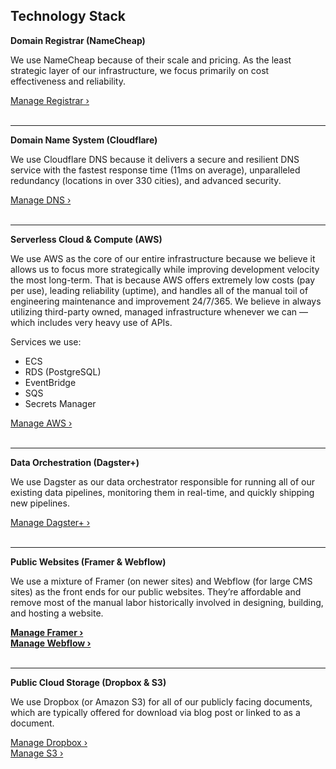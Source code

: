 ## Technology Stack

**Domain Registrar (NameCheap)**

We use NameCheap because of their scale and pricing. As the least strategic layer of our infrastructure, we focus primarily on cost effectiveness and reliability.

[Manage Registrar ›](https://www.namecheap.com/myaccount/login/)
<br/><br/>

---

**Domain Name System (Cloudflare)**

We use Cloudflare DNS because it delivers a secure and resilient DNS service with the fastest response time (11ms on average), unparalleled redundancy (locations in over 330 cities), and advanced security.

[Manage DNS ›](https://dash.cloudflare.com/login)
<br/><br/>

---

**Serverless Cloud & Compute (AWS)**

We use AWS as the core of our entire infrastructure because we believe it allows us to focus more strategically while improving development velocity the most long-term. That is because AWS offers extremely low costs (pay per use), leading reliability (uptime), and handles all of the manual toil of engineering maintenance and improvement 24/7/365. We believe in always utilizing third-party owned, managed infrastructure whenever we can — which includes very heavy use of APIs.

Services we use:
* ECS
* RDS (PostgreSQL)
* EventBridge
* SQS
* Secrets Manager

[Manage AWS ›](https://us-east-1.console.aws.amazon.com/console/home)
<br/><br/>

---

**Data Orchestration (Dagster+)**

We use Dagster as our data orchestrator responsible for running all of our existing data pipelines, monitoring them in real-time, and quickly shipping new pipelines.

[Manage Dagster+ ›](https://dagster.cloud)
<br/><br/>

---

**Public Websites (Framer & Webflow)**

We use a mixture of Framer (on newer sites) and Webflow (for large CMS sites) as the front ends for our public websites. They’re affordable and remove most of the manual labor historically involved in designing, building, and hosting a website.

**[Manage Framer ›](https://login.framer.com/)**<br/>
**[Manage Webflow ›](https://webflow.com/login)**
<br/><br/>

---

**Public Cloud Storage (Dropbox & S3)**

We use Dropbox (or Amazon S3) for all of our publicly facing documents, which are typically offered for download via blog post or linked to as a document.

[Manage Dropbox ›](https://www.dropbox.com/login)<br/>
[Manage S3 ›](https://us-east-1.console.aws.amazon.com/s3/)
<br/>